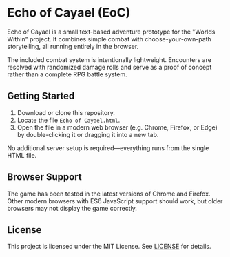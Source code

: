 # Echo of Cayael (EoC)

Echo of Cayael is a small text-based adventure prototype for the "Worlds Within" project. It combines simple combat with choose-your-own-path storytelling, all running entirely in the browser.

The included combat system is intentionally lightweight. Encounters are resolved with randomized damage rolls and serve as a proof of concept rather than a complete RPG battle system.

## Getting Started

1. Download or clone this repository.
2. Locate the file `Echo of Cayael.html`.
3. Open the file in a modern web browser (e.g. Chrome, Firefox, or Edge) by double-clicking it or dragging it into a new tab.

No additional server setup is required—everything runs from the single HTML file.

## Browser Support

The game has been tested in the latest versions of Chrome and Firefox. Other modern browsers with ES6 JavaScript support should work, but older browsers may not display the game correctly.

## License

This project is licensed under the MIT License. See [LICENSE](LICENSE) for details.
